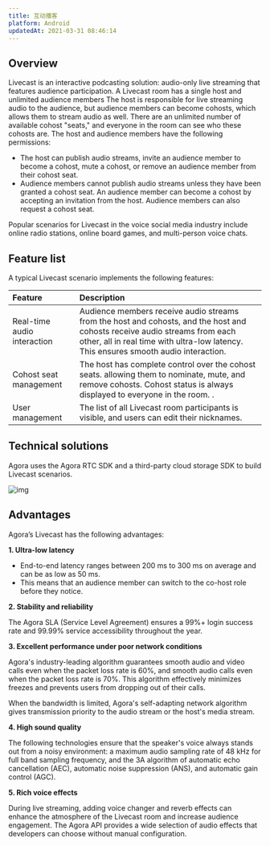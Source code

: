 ```yaml
---
title: 互动播客
platform: Android
updatedAt: 2021-03-31 08:46:14
---
```

## Overview
Livecast is an interactive podcasting solution: audio-only live streaming that features audience participation. A Livecast room has a single host and unlimited audience members The host is responsible for live streaming audio to the audience, but audience members can become cohosts, which allows them to stream audio as well. There are an unlimited number of available cohost "seats," and everyone in the room can see who these cohosts are. The host and audience members have the following permissions:

- The host can publish audio streams, invite an audience member to become a cohost, mute a cohost, or remove an audience member from their cohost seat.
- Audience members cannot publish audio streams unless they have been granted a cohost seat. An audience member can become a cohost by accepting an invitation from the host.  Audience members can also request  a cohost seat.

Popular scenarios for Livecast in the voice social media industry include online radio stations, online board games, and multi-person voice chats.

## Feature list

A typical Livecast scenario implements the following features:

| Feature | Description |
| :----------- | :----------------------------------------------------------- |
| Real-time audio interaction | Audience members receive audio streams from the host and cohosts, and the host and cohosts receive audio streams from each other, all in real time with ultra-low latency. This ensures smooth audio interaction. |
| Cohost seat management | The host has complete control over the cohost seats. allowing them to nominate, mute, and remove cohosts. Cohost status is always displayed to everyone in the room.  .  |
| User management |  The list of all Livecast room participants is visible, and users can edit their nicknames. |



## Technical solutions

Agora uses the Agora RTC SDK and a third-party cloud storage SDK to build Livecast scenarios.

![img](https://confluence.agoralab.co/download/attachments/721393249/image2021-3-29_15-31-1.png?version=1&modificationDate=1617003061681&api=v2)

## Advantages

Agora’s Livecast has the following advantages:

**1. Ultra-low latency**

- End-to-end latency ranges between 200 ms to 300 ms on average and can be as low as 50 ms.
- This means that an audience member can switch to the co-host role before they notice.

**2. Stability and reliability**

The Agora SLA (Service Level Agreement) ensures a 99%+ login success rate and 99.99% service accessibility throughout the year.

**3. Excellent performance under poor network conditions**

Agora's industry-leading algorithm guarantees smooth audio and video calls even when the packet loss rate is 60%, and smooth audio calls even when the packet loss rate is 70%. This algorithm effectively minimizes freezes and prevents users from dropping out of their calls.

When the bandwidth is limited, Agora's self-adapting network algorithm gives transmission priority to the audio stream or the host's media stream.

**4. High sound quality**

The following technologies ensure that the speaker's voice always stands out from a noisy environment: a maximum audio sampling rate of 48 kHz for full band sampling frequency, and the 3A algorithm of automatic echo cancellation (AEC), automatic noise suppression (ANS), and automatic gain control (AGC).

**5. Rich voice effects**

During live streaming, adding voice changer and reverb effects can enhance the atmosphere of the Livecast room and increase audience engagement. The Agora API provides a wide  selection of audio effects that developers can choose without manual configuration. 